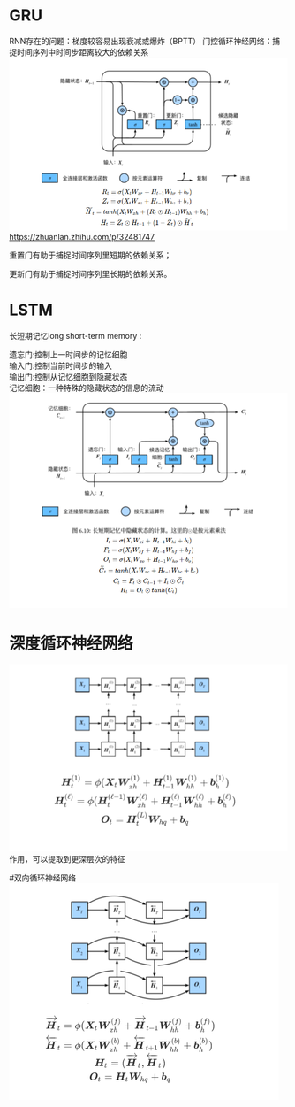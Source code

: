 # GRU
RNN存在的问题：梯度较容易出现衰减或爆炸（BPTT）
⻔控循环神经⽹络：捕捉时间序列中时间步距离较⼤的依赖关系
![](4.png)
https://zhuanlan.zhihu.com/p/32481747

重置⻔有助于捕捉时间序列⾥短期的依赖关系；

更新⻔有助于捕捉时间序列⾥⻓期的依赖关系。
# LSTM
长短期记忆long short-term memory :

遗忘门:控制上一时间步的记忆细胞  
输入门:控制当前时间步的输入     
输出门:控制从记忆细胞到隐藏状态     
记忆细胞：⼀种特殊的隐藏状态的信息的流动
![](5.png)

# 深度循环神经网络
![](6.png)
作用，可以提取到更深层次的特征

#双向循环神经网络
![](7.png)